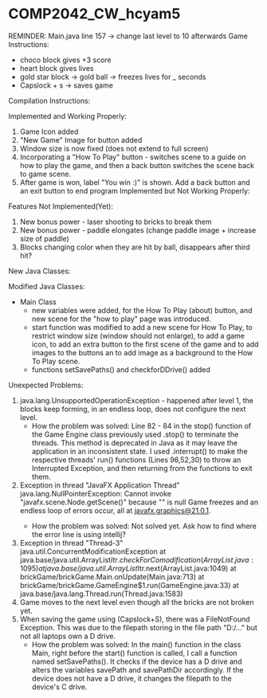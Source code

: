 # COMP2042_CW_hcyam5
REMINDER: Main.java line 157 -> change last level to 10 afterwards
Game Instructions:
- choco block gives +3 score
- heart block gives lives
- gold star block -> gold ball -> freezes lives for _ seconds
- Capslock + s -> saves game

Compilation Instructions:

Implemented and Working Properly:
1. Game Icon added
2. "New Game" Image for button added
3. Window size is now fixed (does not extend to full screen)
4. Incorporating a "How To Play" button - switches scene to a guide on how to play the game,
    and then a back button switches the scene back to game scene.
5. After game is won, label "You win :)" is shown. Add a back button and an exit button to end program
Implemented but Not Working Properly:

Features Not Implemented(Yet):
1. New bonus power - laser shooting to bricks to break them
2. New bonus power - paddle elongates (change paddle image + increase size of paddle)
3. Blocks changing color when they are hit by ball, disappears after third hit?

New Java Classes:

Modified Java Classes:
- Main Class 
    - new variables were added, for the How To Play (about) button, and new scene for the "how to play" page was introduced.
    - start function was modified to add a new scene for How To Play, to restrict window size (window should not enlarge),
      to add a game icon, to add an extra button to the first scene of the game and to add images to the buttons an to add
      image as a background to the How To Play scene.
    - functions setSavePaths() and checkforDDrive() added

Unexpected Problems:
1. java.lang.UnsupportedOperationException - happened after level 1, the blocks keep forming,
in an endless loop, does not configure the next level. 
   - How the problem was solved:
     Line 82 - 84 in the stop() function of the Game Engine class previously used .stop() to terminate the threads.
     This method is deprecated in Java as it may leave the application in an inconsistent state.
     I used .interrupt() to make the respective threads' run() functions (Lines 96,52,30) to throw an
     Interrupted Exception, and then returning from the functions to exit them.
2. Exception in thread "JavaFX Application Thread" java.lang.NullPointerException: Cannot invoke "javafx.scene.Node.getScene()" because "<local2>" is null
Game freezes and an endless loop of errors occur, all at javafx.graphics@21.0.1.
   - How the problem was solved:
     Not solved yet. Ask how to find where the error line is using intellij?
3. Exception in thread "Thread-3" java.util.ConcurrentModificationException
   at java.base/java.util.ArrayList$Itr.checkForComodification(ArrayList.java:1095)
   at java.base/java.util.ArrayList$Itr.next(ArrayList.java:1049)
   at brickGame/brickGame.Main.onUpdate(Main.java:713)
   at brickGame/brickGame.GameEngine$1.run(GameEngine.java:33)
   at java.base/java.lang.Thread.run(Thread.java:1583)
4. Game moves to the next level even though all the bricks are not broken yet.
5. When saving the game using (Capslock+S), there was a FileNotFound Exception. This was due to the filepath storing in 
   the file path "D:/..." but not all laptops own a D drive.
   - How the problem was solved:
     In the main() function in the class Main, right before the start() function is called, I call a function named 
     setSavePaths(). It checks if the device has a D drive and alters the variables savePath and savePathDir accordingly.
     If the device does not have a D drive, it changes the filepath to the device's C drive.
